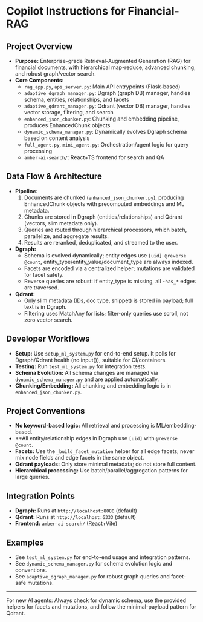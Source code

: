 # Copilot Instructions for Financial-RAG

## Project Overview
- **Purpose:** Enterprise-grade Retrieval-Augmented Generation (RAG) for financial documents, with hierarchical map-reduce, advanced chunking, and robust graph/vector search.
- **Core Components:**
  - `rag_app.py`, `api_server.py`: Main API entrypoints (Flask-based)
  - `adaptive_dgraph_manager.py`: Dgraph (graph DB) manager, handles schema, entities, relationships, and facets
  - `adaptive_qdrant_manager.py`: Qdrant (vector DB) manager, handles vector storage, filtering, and search
  - `enhanced_json_chunker.py`: Chunking and embedding pipeline, produces EnhancedChunk objects
  - `dynamic_schema_manager.py`: Dynamically evolves Dgraph schema based on content analysis
  - `full_agent.py`, `mini_agent.py`: Orchestration/agent logic for query processing
  - `amber-ai-search/`: React+TS frontend for search and QA

## Data Flow & Architecture
- **Pipeline:**
  1. Documents are chunked (`enhanced_json_chunker.py`), producing EnhancedChunk objects with precomputed embeddings and ML metadata.
  2. Chunks are stored in Dgraph (entities/relationships) and Qdrant (vectors, slim metadata only).
  3. Queries are routed through hierarchical processors, which batch, parallelize, and aggregate results.
  4. Results are reranked, deduplicated, and streamed to the user.
- **Dgraph:**
  - Schema is evolved dynamically; entity edges use `[uid] @reverse @count`, entity_type/entity_value/document_type are always indexed.
  - Facets are encoded via a centralized helper; mutations are validated for facet safety.
  - Reverse queries are robust: if entity_type is missing, all `~has_*` edges are traversed.
- **Qdrant:**
  - Only slim metadata (IDs, doc type, snippet) is stored in payload; full text is in Dgraph.
  - Filtering uses MatchAny for lists; filter-only queries use scroll, not zero vector search.

## Developer Workflows
- **Setup:** Use `setup_ml_system.py` for end-to-end setup. It polls for Dgraph/Qdrant health (no input()), suitable for CI/containers.
- **Testing:** Run `test_ml_system.py` for integration tests.
- **Schema Evolution:** All schema changes are managed via `dynamic_schema_manager.py` and are applied automatically.
- **Chunking/Embedding:** All chunking and embedding logic is in `enhanced_json_chunker.py`.

## Project Conventions
- **No keyword-based logic:** All retrieval and processing is ML/embedding-based.
- **All entity/relationship edges in Dgraph use `[uid]` with `@reverse @count`.
- **Facets:** Use the `_build_facet_mutation` helper for all edge facets; never mix node fields and edge facets in the same object.
- **Qdrant payloads:** Only store minimal metadata; do not store full content.
- **Hierarchical processing:** Use batch/parallel/aggregation patterns for large queries.

## Integration Points
- **Dgraph:** Runs at `http://localhost:8080` (default)
- **Qdrant:** Runs at `http://localhost:6333` (default)
- **Frontend:** `amber-ai-search/` (React+Vite)

## Examples
- See `test_ml_system.py` for end-to-end usage and integration patterns.
- See `dynamic_schema_manager.py` for schema evolution logic and conventions.
- See `adaptive_dgraph_manager.py` for robust graph queries and facet-safe mutations.

---
For new AI agents: Always check for dynamic schema, use the provided helpers for facets and mutations, and follow the minimal-payload pattern for Qdrant.
